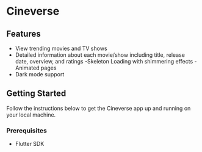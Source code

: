 # Cineverse

<!--- Features -->

## Features

- View trending movies and TV shows
- Detailed information about each movie/show including title, release date, overview, and ratings
  -Skeleton Loading with shimmering effects
  -Animated pages
- Dark mode support

<!--- Getting Started -->

## Getting Started

Follow the instructions below to get the Cineverse app up and running on your local machine.

### Prerequisites

- Flutter SDK
